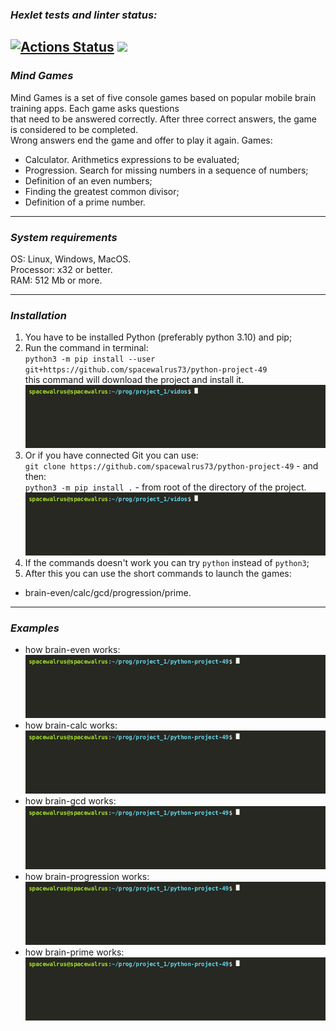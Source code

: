 ### *Hexlet tests and linter status:*
[![Actions Status](https://github.com/spacewalrus73/python-project-49/workflows/hexlet-check/badge.svg)](https://github.com/spacewalrus73/python-project-49/actions)
<a href="https://codeclimate.com/github/spacewalrus73/python-project-49/maintainability"><img src="https://api.codeclimate.com/v1/badges/3341c6741e9a9d6ff12a/maintainability" /></a>
---
### _Mind Games_
Mind Games is a set of five console games based on popular mobile brain training apps. Each game asks questions  
that need to be answered correctly. After three correct answers, the game is considered to be completed.   
Wrong answers end the game and offer to play it again. Games:
- Calculator. Arithmetics expressions to be evaluated;
- Progression. Search for missing numbers in a sequence of numbers;
- Definition of an even numbers;
- Finding the greatest common divisor;
- Definition of a prime number.
---
### *System requirements*  
OS: Linux, Windows, MacOS.  
Processor: x32 or better.  
RAM: 512 Mb or more.  

---
### *Installation*
1) You have to be installed Python (preferably python 3.10) and pip;  
2) Run the command in terminal:   
`python3 -m pip install --user git+https://github.com/spacewalrus73/python-project-49`  
this command will download the project and install it.   
![](https://github.com/spacewalrus73/Gifs/blob/master/gif_1prj/withpip.gif)
3) Or if you have connected Git you can use:  
`git clone https://github.com/spacewalrus73/python-project-49` - and then:  
`python3 -m pip install .` - from root of the directory of the project.  
![](https://github.com/spacewalrus73/Gifs/blob/master/gif_1prj/withgit.gif)
4) If the commands doesn't work you can try `python` instead of `python3`; 
5) After this you can use the short commands to launch the games:
- brain-even/calc/gcd/progression/prime.  

---
### *Examples*
- how brain-even works:  
![](https://github.com/spacewalrus73/Gifs/blob/master/gif_1prj/even.gif)
- how brain-calc works:  
![](https://github.com/spacewalrus73/Gifs/blob/master/gif_1prj/calc.gif)
- how brain-gcd works:  
![](https://github.com/spacewalrus73/Gifs/blob/master/gif_1prj/gcd.gif)
- how brain-progression works:  
![](https://github.com/spacewalrus73/Gifs/blob/master/gif_1prj/progress.gif)
- how brain-prime works:  
![](https://github.com/spacewalrus73/Gifs/blob/master/gif_1prj/prime.gif)


